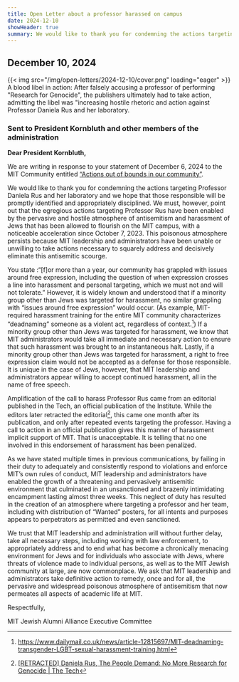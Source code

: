 ```yaml
---
title: Open Letter about a professor harassed on campus
date: 2024-12-10
showHeader: true
summary: We would like to thank you for condemning the actions targeting Professor Daniela Rus and her laboratory and we hope that those responsible will be promptly identified and appropriately disciplined. We must, however, point out that the egregious actions targeting Professor Rus have been enabled by the pervasive and hostile atmosphere of antisemitism and harassment of Jews that has been allowed to flourish on the MIT campus, with a noticeable acceleration since October 7, 2023. This poisonous atmosphere persists because MIT leadership and administrators have been unable or unwilling to take actions necessary to squarely address and decisively eliminate this antisemitic scourge.
---
```


## December 10, 2024

<div class="image-container">
{{< img src="/img/open-letters/2024-12-10/cover.png" loading="eager" >}}
<div class="image-metadata">
A blood libel in action: After falsely accusing a professor of performing "Research for Genocide", the publishers ultimately had to take action, admitting the libel was "increasing hostile rhetoric and action against Professor Daniela Rus and her laboratory.
</div>
</div>

### Sent to President Kornbluth and other members of the administration

**Dear President Kornbluth,**

We are writing in response to your statement of December 6, 2024 to the MIT Community entitled [“Actions out of bounds in our community”](https://president.mit.edu/writing-speeches/actions-out-bounds-our-community).

We would like to thank you for condemning the actions targeting Professor Daniela Rus and her laboratory and we hope that those responsible will be promptly identified and appropriately disciplined. We must, however, point out that the egregious actions targeting Professor Rus have been enabled by the pervasive and hostile atmosphere of antisemitism and harassment of Jews that has been allowed to flourish on the MIT campus, with a noticeable acceleration since October 7, 2023. This poisonous atmosphere persists because MIT leadership and administrators have been unable or unwilling to take actions necessary to squarely address and decisively eliminate this antisemitic scourge.

You state :“[f]or more than a year, our community has grappled with issues around free expression, including the question of when expression crosses a line into harassment and personal targeting, which we must not and will not tolerate.” However, it is widely known and understood that if a minority group other than Jews was targeted for harassment, no similar grappling with “issues around free expression” would occur. (As example, MIT-required harassment training for the entire MIT community characterizes “deadnaming” someone as a violent act, regardless of context.[^1]) If a minority group other than Jews was targeted for harassment, we know that MIT administrators would take all immediate and necessary action to ensure that such harassment was brought to an instantaneous halt. Lastly, if a minority group other than Jews was targeted for harassment, a right to free expression claim would not be accepted as a defense for those responsible. It is unique in the case of Jews, however, that MIT leadership and administrators appear willing to accept continued harassment, all in the name of free speech.

Amplification of the call to harass Professor Rus came from an editorial published in the Tech, an official publication of the Institute. While the editors later retracted the editorial[^2], this came one month after its publication, and only after repeated events targeting the professor. Having a call to action in an official publication gives this manner of harassment implicit support of MIT. That is unacceptable. It is telling that no one involved in this endorsement of harassment has been penalized.

As we have stated multiple times in previous communications, by failing in their duty to adequately and consistently respond to violations and enforce MIT’s own rules of conduct, MIT leadership and administrators have enabled the growth of a threatening and pervasively antisemitic environment that culminated in an unsanctioned and brazenly intimidating encampment lasting almost three weeks. This neglect of duty has resulted in the creation of an atmosphere where targeting a professor and her team, including with distribution of “Wanted” posters, for all intents and purposes appears to perpetrators as permitted and even sanctioned.

We trust that MIT leadership and administration will without further delay, take all necessary steps, including working with law enforcement, to appropriately address and to end what has become a chronically menacing environment for Jews and for individuals who associate with Jews, where threats of violence made to individual persons, as well as to the MIT Jewish community at large, are now commonplace. We ask that MIT leadership and administrators take definitive action to remedy, once and for all, the pervasive and widespread poisonous atmosphere of antisemitism that now permeates all aspects of academic life at MIT.

Respectfully,

MIT Jewish Alumni Alliance Executive Committee

[^1]: https://www.dailymail.co.uk/news/article-12815697/MIT-deadnaming-transgender-LGBT-sexual-harassment-training.html

[^2]: [[RETRACTED] Daniela Rus, The People Demand: No More Research for Genocide | The Tech](https://thetech.com/2024/11/07/daniela-rus-research-must-end)